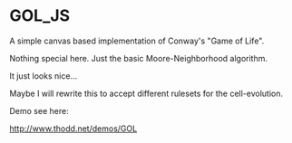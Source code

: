GOL_JS
======

A simple canvas based implementation of Conway's "Game of Life".

Nothing special here. Just the basic Moore-Neighborhood algorithm.

It just looks nice...

Maybe I will rewrite this to accept different rulesets for the cell-evolution.

Demo see here:

http://www.thodd.net/demos/GOL
